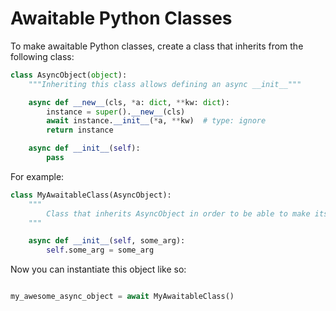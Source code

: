 # Awaitable Python Classes
To make awaitable Python classes, create a class that inherits from the following class:
```Python
class AsyncObject(object):
    """Inheriting this class allows defining an async __init__"""

    async def __new__(cls, *a: dict, **kw: dict):
        instance = super().__new__(cls)
        await instance.__init__(*a, **kw)  # type: ignore
        return instance

    async def __init__(self):
        pass
```

For example:

```Python
class MyAwaitableClass(AsyncObject):
    """
        Class that inherits AsyncObject in order to be able to make its init function awaitable
    """

    async def __init__(self, some_arg):
        self.some_arg = some_arg
```

Now you can instantiate this object like so:

```Python

my_awesome_async_object = await MyAwaitableClass()

```
